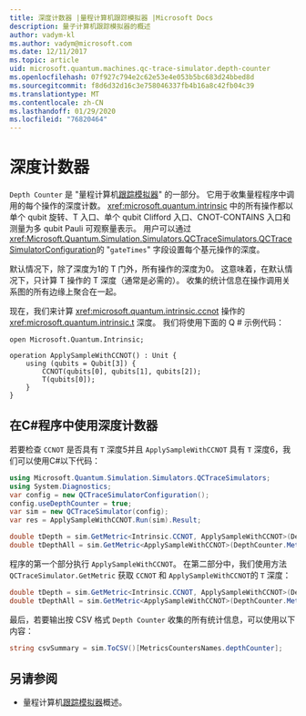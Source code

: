 ```yaml
---
title: 深度计数器 |量程计算机跟踪模拟器 |Microsoft Docs
description: 量子计算机跟踪模拟器的概述
author: vadym-kl
ms.author: vadym@microsoft.com
ms.date: 12/11/2017
ms.topic: article
uid: microsoft.quantum.machines.qc-trace-simulator.depth-counter
ms.openlocfilehash: 07f927c794e2c62e53e4e053b5bc683d24bbed8d
ms.sourcegitcommit: f8d6d32d16c3e758046337fb4b16a8c42fb04c39
ms.translationtype: MT
ms.contentlocale: zh-CN
ms.lasthandoff: 01/29/2020
ms.locfileid: "76820464"
---
```

# <a name="depth-counter"></a>深度计数器

`Depth Counter` 是 "量程计算机[跟踪模拟器](xref:microsoft.quantum.machines.qc-trace-simulator.intro)" 的一部分。
它用于收集量程程序中调用的每个操作的深度计数。 <xref:microsoft.quantum.intrinsic> 中的所有操作都以单个 qubit 旋转、T 入口、单个 qubit Clifford 入口、CNOT-CONTAINS 入口和测量为多 qubit Pauli 可观察量表示。 用户可以通过 <xref:Microsoft.Quantum.Simulation.Simulators.QCTraceSimulators.QCTraceSimulatorConfiguration>的 "`gateTimes`" 字段设置每个基元操作的深度。

默认情况下，除了深度为1的 T 门外，所有操作的深度为0。 这意味着，在默认情况下，只计算 T 操作的 T 深度（通常是必需的）。 收集的统计信息在操作调用关系图的所有边缘上聚合在一起。 

现在，我们来计算 <xref:microsoft.quantum.intrinsic.ccnot> 操作的 <xref:microsoft.quantum.intrinsic.t> 深度。 我们将使用下面的 Q # 示例代码：

```qsharp
open Microsoft.Quantum.Intrinsic;

operation ApplySampleWithCCNOT() : Unit {
    using (qubits = Qubit[3]) {
        CCNOT(qubits[0], qubits[1], qubits[2]);
        T(qubits[0]);
    }
}
```

## <a name="using-depth-counter-within-a-c-program"></a>在C#程序中使用深度计数器

若要检查 `CCNOT` 是否具有 `T` 深度5并且 `ApplySampleWithCCNOT` 具有 `T` 深度6，我们可以使用C#以下代码：

```csharp 
using Microsoft.Quantum.Simulation.Simulators.QCTraceSimulators;
using System.Diagnostics;
var config = new QCTraceSimulatorConfiguration();
config.useDepthCounter = true;
var sim = new QCTraceSimulator(config);
var res = ApplySampleWithCCNOT.Run(sim).Result;

double tDepth = sim.GetMetric<Intrinsic.CCNOT, ApplySampleWithCCNOT>(DepthCounter.Metrics.Depth);
double tDepthAll = sim.GetMetric<ApplySampleWithCCNOT>(DepthCounter.Metrics.Depth);
```

程序的第一个部分执行 `ApplySampleWithCCNOT`。 在第二部分中，我们使用方法 `QCTraceSimulator.GetMetric` 获取 `CCNOT` 和 `ApplySampleWithCCNOT`的 `T` 深度： 

```csharp
double tDepth = sim.GetMetric<Intrinsic.CCNOT, ApplySampleWithCCNOT>(DepthCounter.Metrics.Depth);
double tDepthAll = sim.GetMetric<ApplySampleWithCCNOT>(DepthCounter.Metrics.Depth);
```

最后，若要输出按 CSV 格式 `Depth Counter` 收集的所有统计信息，可以使用以下内容：
```csharp
string csvSummary = sim.ToCSV()[MetricsCountersNames.depthCounter];
```

## <a name="see-also"></a>另请参阅 ##

- 量程计算机[跟踪模拟器](xref:microsoft.quantum.machines.qc-trace-simulator.intro)概述。
